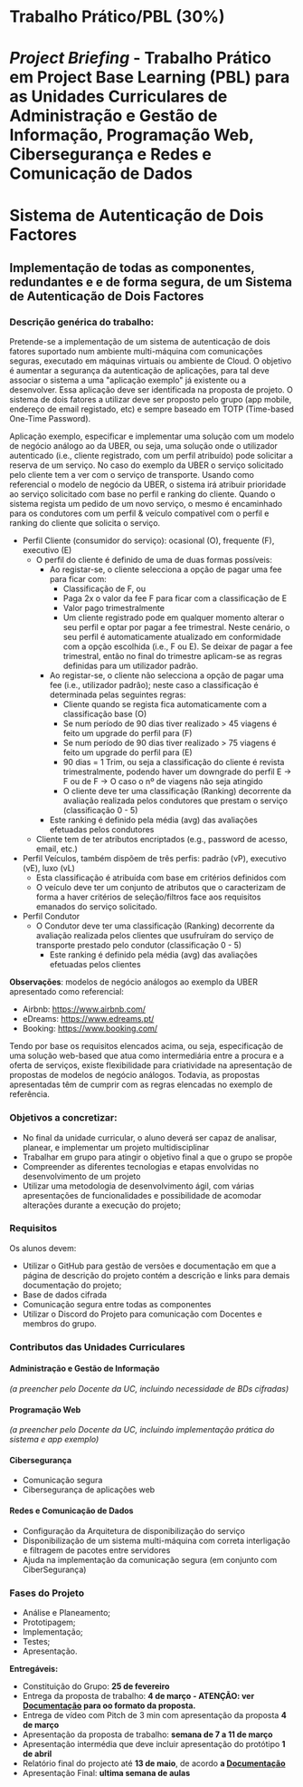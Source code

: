 # Trabalho Prático/PBL (30%)

# *Project Briefing* - Trabalho Prático em Project Base Learning (PBL) para as Unidades Curriculares de Administração e Gestão de Informação, Programação Web, Cibersegurança e Redes e Comunicação de Dados

# Sistema de Autenticação de Dois Factores 

## Implementação de todas as componentes, redundantes e e de forma segura, de um Sistema de Autenticação de Dois Factores

### Descrição genérica do trabalho:

Pretende-se a implementação de um sistema de autenticação de dois fatores suportado num ambiente multi-máquina com comunicações seguras, executado em máquinas virtuais ou ambiente de Cloud.
O objetivo é aumentar a segurança da autenticação de aplicações, para tal deve associar o sistema a uma "aplicação exemplo" já existente ou a desenvolver. Essa aplicação deve ser identificada na proposta de projeto.
O sistema de dois fatores a utilizar deve ser proposto pelo grupo (app mobile, endereço de email registado, etc) e sempre baseado em TOTP (Time-based One-Time Password). 

Aplicação exemplo, especificar e implementar uma solução com um modelo de negócio análogo ao da UBER, ou seja, uma solução onde o utilizador autenticado (i.e., cliente registrado, com um perfil atribuído) pode solicitar a reserva de um serviço. No caso do exemplo da UBER o serviço solicitado pelo cliente  tem a ver com o serviço de transporte. Usando como referencial o modelo de negócio da UBER, o sistema irá atribuir prioridade ao serviço solicitado com base no perfil e ranking do cliente. Quando o sistema regista um pedido de um novo serviço, o mesmo é encaminhado para os condutores com um perfil & veículo compatível com o perfil e ranking do cliente que solicita o serviço. 
  
- Perfil Cliente (consumidor do serviço): ocasional (O), frequente (F), executivo (E)
  - O perfil do cliente é definido de uma de duas formas possíveis:
    - Ao registar-se, o cliente selecciona a opção de pagar uma fee para ficar com:
      - Classificação de F, ou 
      - Paga 2x o valor da fee F para ficar com a classificação  de E
      - Valor pago trimestralmente
      - Um cliente registrado pode em qualquer momento alterar o seu perfil e optar por pagar a fee trimestral. Neste cenário, o seu perfil é automaticamente atualizado em conformidade com a opção escolhida (i.e., F ou E). Se deixar de pagar a fee trimestral, então no final do trimestre aplicam-se as regras definidas para um utilizador padrão.
    - Ao registar-se, o cliente não  selecciona a opção de pagar uma fee (i.e., utilizador padrão); neste caso a classificação é determinada pelas seguintes regras:
      - Cliente quando se regista fica automaticamente com a classificação base (O)
      - Se num período de 90 dias tiver realizado > 45 viagens é feito um upgrade do perfil para (F)
      - Se num período de 90 dias tiver realizado > 75 viagens é feito um upgrade do perfil para (E)
      - 90 dias = 1 Trim, ou seja a classificação do cliente é revista trimestralmente, podendo haver um downgrade do perfil E -> F ou de F -> O caso o nº de viagens não seja atingido
      - O cliente deve ter uma classificação (Ranking) decorrente da avaliação realizada pelos condutores que prestam o serviço (classificação 0 - 5)
    - Este ranking é definido pela média (avg) das avaliações efetuadas pelos condutores
  - Cliente tem de ter atributos encriptados (e.g., password de acesso, email, etc.)
- Perfil Veículos, também dispõem de três perfis: padrão (vP), executivo (vE), luxo (vL)
  - Esta classificação é atribuída com base em critérios definidos com 
  - O veículo deve ter um conjunto de atributos que o caracterizam de forma a haver critérios de seleção/filtros face aos requisitos emanados do serviço solicitado.
- Perfil Condutor
  - O Condutor deve ter uma classificação (Ranking) decorrente da avaliação realizada pelos clientes que usufruíram do serviço de transporte prestado pelo condutor (classificação 0 - 5)
    - Este ranking é definido pela média (avg) das avaliações efetuadas pelos clientes

**Observações**: modelos de negócio análogos ao exemplo da UBER apresentado como referencial:
- Airbnb: https://www.airbnb.com/ 
- eDreams: https://www.edreams.pt/ 
- Booking: https://www.booking.com/ 

Tendo por base os requisitos elencados acima, ou seja, especificação de uma solução web-based que atua como intermediária entre a procura e a oferta de serviços, existe flexibilidade para criatividade na apresentação de propostas de modelos de negócio análogos. Todavia, as propostas apresentadas têm de cumprir com as regras elencadas no exemplo de referência.



### Objetivos a concretizar:

- No final da unidade curricular, o aluno deverá ser capaz de analisar, planear, e implementar um projeto multidisciplinar
- Trabalhar em grupo para atingir o objetivo final a que o grupo se propõe
- Compreender as diferentes tecnologias e etapas envolvidas no desenvolvimento de um projeto
- Utilizar uma metodologia de desenvolvimento ágil, com várias apresentações de funcionalidades e possibilidade de acomodar alterações durante a execução do projeto;

### Requisitos

Os alunos devem:
- Utilizar o GitHub para gestão de versões e documentação em que a página de descrição do projeto contém a descrição e links para demais documentação do projeto;
- Base de dados cifrada
- Comunicação segura entre todas as componentes
- Utilizar o Discord do Projeto para comunicação com Docentes e membros do grupo.

### Contributos das Unidades Curriculares

#### Administração e Gestão de Informação 
*(a preencher pelo Docente da UC, incluindo necessidade de BDs cifradas)*

#### Programação Web
*(a preencher pelo Docente da UC, incluindo implementação prática do sistema e app exemplo)*

#### Cibersegurança
- Comunicação segura
- Cibersegurança de aplicações web

#### Redes e Comunicação de Dados
- Configuração da Arquitetura de disponibilização do serviço
- Disponibilização de um sistema multi-máquina com correta interligação e filtragem de pacotes entre servidores
- Ajuda na implementação da comunicação segura (em conjunto com CiberSegurança)

### Fases do Projeto
- Análise e Planeamento;
- Prototipagem;
- Implementação;
- Testes;
- Apresentação.

**Entregáveis:**
- Constituição do Grupo: **25 de fevereiro**
- Entrega da proposta de trabalho: **4 de março - ATENÇÃO: ver [Documentação](https://github.com/pmrosa-classes/RedesComputadoresIG/blob/main/TrabsP/Documentacao.md) para oo formato da proposta.**
- Entrega de vídeo com Pitch de 3 min com apresentação da proposta **4 de março**
- Apresentação da proposta de trabalho: **semana de 7 a 11 de março**
- Apresentação intermédia que deve incluir apresentação do protótipo **1 de abril**
- Relatório final do projecto até **13 de maio**, de acordo **a [Documentação](https://github.com/pmrosa-classes/RedesComputadoresIG/blob/main/TrabsP/Documentacao.md)**
- Apresentação Final: **ultima semana de aulas**


